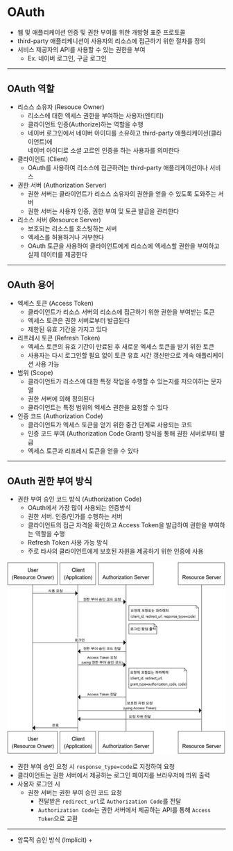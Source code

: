 # OAuth
+ 웹 및 애플리케이션 인증 및 권한 부여를 위한 개방형 표준 프로토콜
+ third-party 애플리케니션이 사용자의 리소스에 접근하기 위한 절차를 정의
+ 서비스 제공자의 API를 사용할 수 있는 권한을 부여
  + Ex. 네이버 로그인, 구글 로그인

---

## OAuth 역할
+ 리소스 소유자 (Resouce Owner)
  + 리소스에 대한 엑세스 권한을 부여하는 사용자(엔티티)
  + 클라이언트 인증(Authorize)하는 역할을 수행
  + 네이버 로그인에서 네이버 아이디를 소유하고 third-party 애플리케이션(클라이언트)에<br> 네이버 아이디로 소셜 고르인 인증을 하는 사용자를 의미한다
+ 클라이언트 (Client)
  + OAuth를 사용하여 리소스에 접근하려는 third-party 애플리케이션이나 서비스
+ 권한 서버 (Authorization Server)
  + 권한 서버는 클라이언트가 리소스 소유자의 권한을 얻을 수 있도록 도와주는 서버
  + 권한 서버는 사용자 인증, 권한 부여 및 토큰 발급을 관리한다
+ 리소스 서버 (Resource Server)
  + 보호되는 리소스를 호스팅하는 서버
  + 엑세스를 허용하거나 거부한다
  + OAuth 토큰을 사용하여 클라이언트에게 리소스에 엑세스할 권한을 부여하고 실제 데이터를 제공한다

---

## OAuth 용어
+ 엑세스 토큰 (Access Token)
  + 클라이언트가 리소스 서버의 리소스에 접근하기 위한 권한을 부여받는 토큰
  + 엑세스 토큰은 권한 서버로부터 발급된다
  + 제한된 유효 기간을 가지고 있다
+ 리프레시 토큰 (Refresh Token)
  + 엑세스 토큰의 유효 기간이 만료된 후 새로운 엑세스 토큰을 받기 위한 토큰
  + 사용자는 다시 로그인할 필요 없이 토큰 유효 시간 갱신만으로 계속 애플리케이션 사용 가능
+ 범위 (Scope)
  + 클라이언트가 리소스에 대한 특정 작업을 수행할 수 있는지를 저으이하는 문자열
  + 권한 서버에 의해 정의된다
  + 클라이언트는 특정 범위의 엑세스 권한을 요청할 수 있다
+ 인증 코드 (Authorization Code)
  + 클라이언트가 엑세스 토큰을 얻기 위한 중간 단계로 사용되는 코드
  + 인증 코드 부여 (Authorization Code Grant) 방식을 통해 권한 서버로부터 발급
  + 엑세스 토큰과 리프레시 토큰을 얻을 수 있다

---

## OAuth 권한 부여 방식
+ 권한 부여 승인 코드 방식 (Authorization Code)
  + OAuth에서 가장 많이 사용되는 인증방식
  + 권한 서버. 인증/인가를 수행하는 서버
  + 클라이언트의 접근 자격을 확인하고 Access Token을 발급하여 권한을 부여하는 역할을 수행
  + Refresh Token 사용 가능 방식
  + 주로 타사의 클라이언트에게 보호된 자원을 제공하기 위한 인증에 사용

![img.png](img.png)
+ 권한 부여 승인 요청 시 `response_type=code`로 지정하여 요청
+ 클라이언트는 권한 서버에서 제공하는 로그인 페이지를 브라우저에 띄워 출력
+ 사용자 로그인 시
  + 권한 서버는 권한 부여 승인 코드 요청
    + 전달받은 `redirect_url`로 `Authorization Code`를 전달
    + `Authorization Code`는 권한 서버에서 제공하는 API를 통해 `Access Token`으로 교환
---
+ 암묵적 승인 방식 (Implicit)
  + 